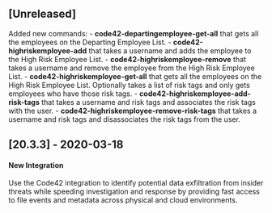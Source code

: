 ## [Unreleased]
Added new commands:
    - **code42-departingemployee-get-all** that gets all the employees on the Departing Employee List.
    - **code42-highriskemployee-add** that takes a username and adds the employee to the High Risk Employee List.
    - **code42-highriskemployee-remove** that takes a username and remove the employee from the High Risk Employee List.
    - **code42-highriskemployee-get-all** that gets all the employees on the High Risk Employee List. 
        Optionally takes a list of risk tags and only gets employees who have those risk tags.
    - **code42-highriskemployee-add-risk-tags** that takes a username and risk tags and associates the risk tags with the user.
    - **code42-highriskemployee-remove-risk-tags** that takes a username and risk tags and disassociates the risk tags from the user.


## [20.3.3] - 2020-03-18
#### New Integration
Use the Code42 integration to identify potential data exfiltration from insider threats while speeding investigation and response by providing fast access to file events and metadata across physical and cloud environments.